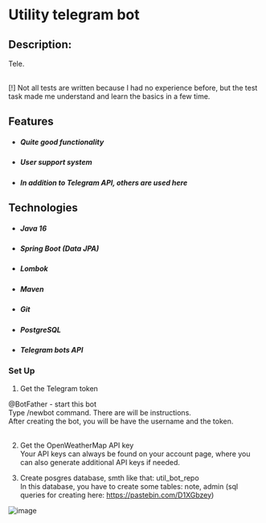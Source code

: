 # Utility telegram bot

## Description:<br>
Tele.<br><br>

[!] Not all tests are written because I had no experience before, but the test task made me understand and learn the basics in a few time. <br>

## Features
- ##### Quite good functionality
- ##### User support system
- ##### In addition to Telegram API, others are used here


## Technologies
- ##### Java 16
- ##### Spring Boot (Data JPA)
- ##### Lombok
- ##### Maven
- ##### Git
- ##### PostgreSQL
- ##### Telegram bots API


### Set Up
1. Get the Telegram token<br>

@BotFather - start this bot<br>
Type /newbot command. There are will be instructions.<br>
After creating the bot, you will be have the username and the token.<br><br>

2. Get the OpenWeatherMap API key<br>
Your API keys can always be found on your account page, where you can also generate additional API keys if needed.<br>

3. Create posgres database, smth like that: util_bot_repo<br>
In this database, you have to create some tables: note, admin (sql queries for creating here: https://pastebin.com/D1XGbzey)<br>

![image](https://i.ibb.co/Fq0tGsz/Screenshot-21.png)

